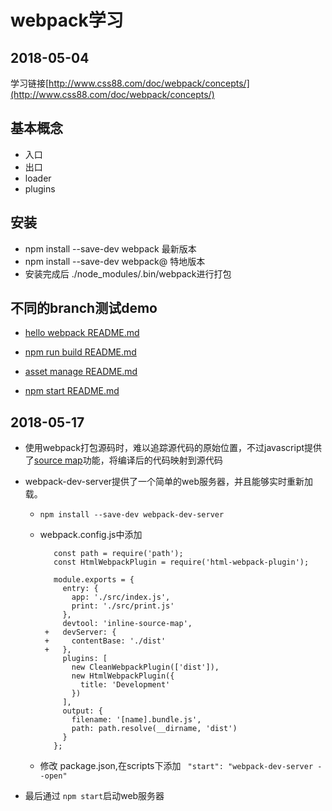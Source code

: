 # webpack学习
## 2018-05-04
学习链接[http://www.css88.com/doc/webpack/concepts/](http://www.css88.com/doc/webpack/concepts/)

基本概念
-
   - 入口
   - 出口
   - loader
   - plugins

安装
-
- npm install --save-dev webpack 最新版本
- npm install --save-dev webpack@<version>  特地版本
- 安装完成后 ./node_modules/.bin/webpack进行打包

不同的branch测试demo
-

+ [hello webpack README.md](https://github.com/DaiHangLin/my_web/blob/hello-webpack/README.md)

+ [npm run build README.md](https://github.com/DaiHangLin/my_web/blob/npm/README.md)

+ [asset manage README.md](https://github.com/DaiHangLin/my_web/blob/asset-manage/README.md)

+ [npm start README.md](https://github.com/DaiHangLin/my_web/blob/npm-script/README.md)

## 2018-05-17

+ 使用webpack打包源码时，难以追踪源代码的原始位置，不过javascript提供了[source map](http://www.css88.com/doc/webpack/configuration/devtool/)功能，将编译后的代码映射到源代码
+ webpack-dev-server提供了一个简单的web服务器，并且能够实时重新加载。
    + `npm install --save-dev webpack-dev-server`
    +  webpack.config.js中添加
     
              const path = require('path');
              const HtmlWebpackPlugin = require('html-webpack-plugin');
            
              module.exports = {
                entry: {
                  app: './src/index.js',
                  print: './src/print.js'
                },
                devtool: 'inline-source-map',
            +   devServer: {
            +     contentBase: './dist'
            +   },
                plugins: [
                  new CleanWebpackPlugin(['dist']),
                  new HtmlWebpackPlugin({
                    title: 'Development'
                  })
                ],
                output: {
                  filename: '[name].bundle.js',
                  path: path.resolve(__dirname, 'dist')
                }
              };
              
    
    + 修改 package.json,在scripts下添加
    ` "start": "webpack-dev-server --open"` 

+ 最后通过 `npm start`启动web服务器

